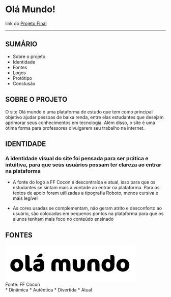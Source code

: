 # Olá Mundo!
link do [Projeto Final](https://danubiabcamargo.github.io/senac-projeto-uc1-uc2/)
***

## SUMÁRIO
* Sobre o projeto
*  Identidade
*  Fontes
*  Logos
*  Protótipo
*  Conclusão

  ## SOBRE O PROJETO
  O site Olá mundo é uma plataforma de estudo que tem como principal objetivo ajudar pessoas de baixa renda, entre elas estudantes que desejam aprimorar seus conhecimentos em tecnologia. Além disso, o site é uma ótima forma para professores divulgarem seu trabalho na internet. 

  ## IDENTIDADE
  ### A  identidade visual do site foi pensada para ser prática e intuitiva, para que seus usuários possam ter clareza ao entrar na plataforma
  - A fonte do logo a FF Cocon é descontraída e atual, isso para que os estudantes se sintam mais à vontade ao entrar na plataforma. Para os textos de apoio foram utilizadas a tipografia Roboto, menos cursiva e mais legível

  - As cores usadas se complementam, não geram atrito e desconforto ao usuário, são colocadas em pequenos pontos na plataforma para que os alunos tenham mais foco no conteúdo ensinado

 ## FONTES
 <img src="/imagens/olamundo.png"/>
 <br>
 Fonte: FF Cocon
 <br>
 *  Dinâmica
 *  Autêntica
 *  Divertida 
 *  Atual
